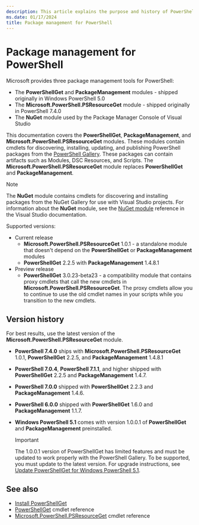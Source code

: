 ```yaml
---
description: This article explains the purpose and history of PowerShellGet
ms.date: 01/17/2024
title: Package management for PowerShell
---
```

# Package management for PowerShell

Microsoft provides three package management tools for PowerShell:

- The **PowerShellGet** and **PackageManagement** modules - shipped originally in Windows PowerShell
  5.0
- The **Microsoft.PowerShell.PSResourceGet** module - shipped originally in PowerShell 7.4.0
- The **NuGet** module used by the Package Manager Console of Visual Studio

This documentation covers the **PowerShellGet**, **PackageManagement**, and
**Microsoft.PowerShell.PSResourceGet** modules. These modules contain cmdlets for discovering,
installing, updating, and publishing PowerShell packages from the [PowerShell Gallery][04]. These
packages can contain artifacts such as Modules, DSC Resources, and Scripts. The
**Microsoft.PowerShell.PSResourceGet** module replaces **PowerShellGet** and **PackageManagement**.

> [!NOTE]
> The **NuGet** module contains cmdlets for discovering and installing packages from the NuGet
> Gallery for use with Visual Studio projects. For information about the **NuGet** module, see the
> [NuGet module][01] reference in the Visual Studio documentation.

Supported versions:

- Current release
  - **Microsoft.PowerShell.PSResourceGet** 1.0.1 - a standalone module that doesn't depend on the
    **PowerShellGet** or **PackageManagement** modules
  - **PowerShellGet** 2.2.5 with **PackageManagement** 1.4.8.1
- Preview release
  - **PowerShellGet** 3.0.23-beta23 - a compatibility module that contains proxy cmdlets that call
    the new cmdlets in **Microsoft.PowerShell.PSResourceGet**. The proxy cmdlets allow you to
    continue to use the old cmdlet names in your scripts while you transition to the new cmdlets.

## Version history

For best results, use the latest version of the **Microsoft.PowerShell.PSResourceGet** module.

- **PowerShell 7.4.0** ships with **Microsoft.PowerShell.PSResourceGet** 1.0.1, **PowerShellGet**
  2.2.5, and **PackageManagement** 1.4.8.1
- **PowerShell 7.0.4**, **PowerShell 7.1.1**, and higher shipped with **PowerShellGet** 2.2.5 and
  **PackageManagement** 1.4.7.
- **PowerShell 7.0.0** shipped with **PowerShellGet** 2.2.3 and **PackageManagement** 1.4.6.
- **PowerShell 6.0.0** shipped with **PowerShellGet** 1.6.0 and **PackageManagement** 1.1.7.
- **Windows PowerShell 5.1** comes with version 1.0.0.1 of **PowerShellGet** and
  **PackageManagement** preinstalled.

  > [!IMPORTANT]
  > The 1.0.0.1 version of PowerShellGet has limited features and must be updated to work properly
  > with the PowerShell Gallery. To be supported, you must update to the latest version. For upgrade
  > instructions, see [Update PowerShellGet for Windows PowerShell 5.1][06].

## See also

- [Install PowerShellGet][05]
- [PowerShellGet][03] cmdlet reference
- [Microsoft.PowerShell.PSResourceGet][02] cmdlet reference

<!-- link references -->
[01]: /nuget/reference/powershell-reference
[02]: /powershell/module/microsoft.powershell.psresourceget
[03]: /powershell/module/powershellget
[04]: https://www.powershellgallery.com
[05]: install-powershellget.md
[06]: update-powershell-51.md
